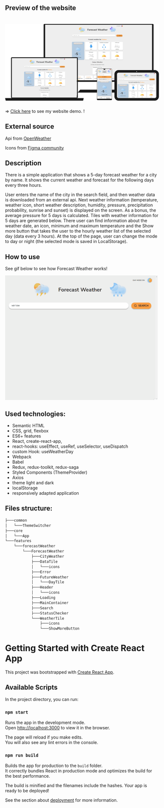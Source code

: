 ## Preview of the website 
# ![forecast-weather](./forecast-weather.jpg)
=> [Click here](https://izabelanowak.github.io/forecast-weather/) to see my website demo.
!
## External source
Api from [OpenWeather](https://openweathermap.org/forecast5)

Icons from [Figma community](https://www.figma.com/community/file/972934576657989859)

## Description
There is a simple application that shows a 5-day forecast weather for a city by name. It shows the current weather and forecast for the following days every three hours.

User enters the name of the city in the search field, and then weather data is downloaded from an external api. 
Next weather information (temperature, weather icon, short weather description, humidity, pressure, precipitation probability, sunrise and sunset) is displayed on the screen.
As a bonus, the average pressure for 5 days is calculated.
Tiles with weather information for 5 days are generated below. There user can find information about the weather date, an icon, minimum and maximum temperature and the Show more button that takes the user to the hourly weather list of the selected day (data every 3 hours).
At the top of the page, user can change the mode to day or night (the selected mode is saved in LocalStorage).


## How to use
See gif below to see how Forecast Weather works!

![Gif demo](./demo.gif)

## Used technologies: 
- Semantic HTML
- CSS, grid, flexbox
- ES6+ features
- React, create-react-app, 
- react-hooks: useEffect, useRef, useSelector, useDispatch
- custom Hook: useWeatherDay
- Webpack
- Babel
- Redux, redux-toolkit, redux-saga
- Styled Components (ThemeProvider)
- Axios
- theme light and dark
- localStorage
- responsively adapted application

## Files structure:
```markdown
├───common
│   └───ThemeSwitcher
├───core
│   └───App
└───features
    └───forecastWeather
        └───ForecastWeather
            ├───CityWeather
            ├───DataTile
            │   └───icons
            ├───Error
            ├───FutureWeather
            │   └───DayTile
            ├───Header
            │   └───icons
            ├───Loading
            ├───MainContainer
            ├───Search
            ├───StatusChecker
            └───WeatherTile
                ├───icons
                └───ShowMoreButton
```
# Getting Started with Create React App

This project was bootstrapped with [Create React App](https://github.com/facebook/create-react-app).

## Available Scripts

In the project directory, you can run:

### `npm start`

Runs the app in the development mode.\
Open [http://localhost:3000](http://localhost:3000) to view it in the browser.

The page will reload if you make edits.\
You will also see any lint errors in the console.

### `npm run build`

Builds the app for production to the `build` folder.\
It correctly bundles React in production mode and optimizes the build for the best performance.

The build is minified and the filenames include the hashes.
Your app is ready to be deployed!

See the section about [deployment](https://facebook.github.io/create-react-app/docs/deployment) for more information.